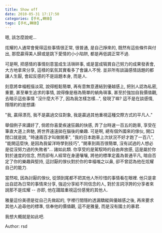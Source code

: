 ```yaml
---
title: Show off
date: 2010-05-31 17:17:50
categories: [手札,轉錄]
tags: [手札,轉錄]
---
```

嗯, 該怎麼說呢...

炫耀的人通常會覺得這些事情很正常, 很普通, 是自己掙來的, 既然有這些條件與付出, 那麼贏得美人歸或是跳下愛情的小小陷阱, 都是再低調正常不過.

可是啊, 把感情的事情刻意當成生活瑣碎事, 或是當成犒賞自己努力的成果發表會, 大方地拿來分享, 這樣的氣氛其實看多了會讓人不悅. 並非所有談論感情話題的都讓人生厭, 會起反感的不是話題本身, 而是人.

刻意將幸福輕描淡寫, 說得輕鬆簡單, 再有意無意連結到優越感上, 把別人認為私密, 重要, 甚至畢生追求的事情, 說得像是極為簡單的蝸角瑣事, 甚至於強加自我價值觀, 去暗示這些事情 "沒什麼大不了, 因為我怎樣怎樣...", 發現了嘛? 這不是在談感情, 隱隱約約是想講:

  "我, 贏得漂亮, 我不是贏過交往對象, 我是贏過其他重視這種交際方式的平凡人."

舉個例子來講好了, 倘若你喜愛疾速狂飆的快感, 弄了台時速一百五的跑車, 享受在筆直大道上奔馳, 將世界遠遠拋在腦後的樂趣. 可是啊, 總有個外國來的傢伙, 開口閉口就是說, "時速兩百才叫做開車", "我的日本跑車上次狀況不好才跑了一百八", "能開這麼快, 是因為我留洋時學到技巧", "開車到兩百很簡單, 沒有試過的人想必是從沒努力過的失敗者"... 諸如此類. 你享受的是駕馭時的自由奔放感, 這是屬於你對於速度的信念, 然而卻有人經常在身邊嚷嚷, 將他的標準定義為普通平凡, 暗自否定了你的樂趣與堅持, 這討厭的傢伙對於你的幸福嗤之以鼻, 卻不曾認為他在炫耀自己的能力.

當然啦, 因為討厭的傢伙, 從頭到尾都不把其他人所珍惜的事情看在眼裡. 他只是拿出自認為日常的事情來分享, 強迫分享給不同信念的人, 對於言詞浮誇的分享者來說那不是炫耀 -- 亦即, 他在踐踏重視這份感覺的其他人.

雅量這份美德是從自己先做起的, 字裡行間隱約透漏驕縱與優越感之後, 再來要求其他人追尋他的標準, 信奉他的價值觀, 這不是雅量, 而是沒有國土的暴君.

我想大概就是如此吧.

Author: rsd